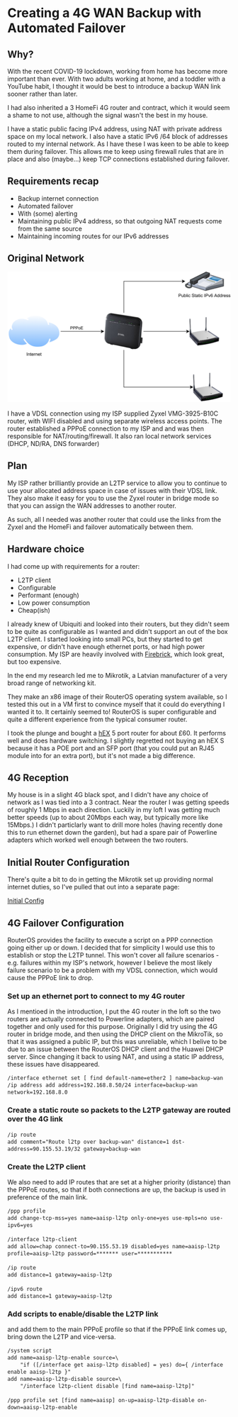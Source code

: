 # Creating a 4G WAN Backup with Automated Failover

## Why?

With the recent COVID-19 lockdown, working from home has become more important than ever. With two adults working at home, and a toddler with a YouTube habit, I thought it would be best to introduce a backup WAN link sooner rather than later.

I had also inherited a 3 HomeFi 4G router and contract, which it would seem a shame to not use, although the signal wasn't the best in my house.

I have a static public facing IPv4 address, using NAT with private address space on my local network. I also have a static IPv6 /64 block of addresses routed to my internal network. As I have these I was keen to be able to keep them during failover. This allows me to keep using firewall rules that are in place and also (maybe...) keep TCP connections established during failover.

## Requirements recap
* Backup internet connection
* Automated failover
* With (some) alerting
* Maintaining public IPv4 address, so that outgoing NAT requests come from the same source
* Maintaining incoming routes for our IPv6 addresses

## Original Network

![Original Network](images/InitialState.png)

I have a VDSL connection using my ISP supplied Zyxel VMG-3925-B10C router, with WIFI disabled and using separate wireless access points. The router established a PPPoE connection to my ISP and and was then responsible for NAT/routing/firewall. It also ran local network services (DHCP, ND/RA, DNS forwarder)

## Plan

My ISP rather brilliantly provide an L2TP service to allow you to continue to use your allocated address space in case of issues with their VDSL link. They also make it easy for you to use the Zyxel router in bridge mode so that you can assign the WAN addresses to another router.

As such, all I needed was another router that could use the links from the Zyxel and the HomeFi and failover automatically between them.

## Hardware choice

I had come up with requirements for a router:
* L2TP client
* Configurable
* Performant (enough)
* Low power consumption
* Cheap(ish)

I already knew of Ubiquiti and looked into their routers, but they didn't seem to be quite as configurable as I wanted and didn't support an out of the box L2TP client. I started looking into small PCs, but they started to get expensive, or didn't have enough ethernet ports, or had high power consumption. My ISP are heavily involved with [Firebrick](https://www.firebrick.co.uk/), which look great, but too expensive.

In the end my research led me to Mikrotik, a Latvian manufacturer of a very broad range of networking kit. 

They make an x86 image of their RouterOS operating system available, so I tested this out in a VM first to convince myself that it could do everything I wanted it to. It certainly seemed to! RouterOS is super configurable and quite a different experience from the typical consumer router.

I took the plunge and bought a [hEX](https://mikrotik.com/product/RB750Gr3) 5 port router for about £60. It performs well and does hardware switching. I slightly regretted not buying an hEX S because it has a POE port and an SFP port (that you could put an RJ45 module into for an extra port), but it's not made a big difference.

## 4G Reception

My house is in a slight 4G black spot, and I didn't have any choice of network as I was tied into a 3 contract. Near the router I was getting speeds of roughly 1 Mbps in each direction. Luckily in my loft I was getting much better speeds (up to about 20Mbps each way, but typically more like 15Mbps.) I didn't particlarly want to drill more holes (having recently done this to run ethernet down the garden), but had a spare pair of Powerline adapters which worked well enough between the two routers.

## Initial Router Configuration

There's quite a bit to do in getting the Mikrotik set up providing normal internet duties, so I've pulled that out into a separate page:

[Initial Config](initial-config.md)

## 4G Failover Configuration

RouterOS provides the facility to execute a script on a PPP connection going either up or down. I decided that for simplicity I would use this to establish or stop the L2TP tunnel. This won't cover all failure scenarios - e.g. failures within my ISP's network, however I believe the most likely failure scenario to be a problem with my VDSL connection, which would cause the PPPoE link to drop.

### Set up an ethernet port to connect to my 4G router

As I mentioed in the introduction, I put the 4G router in the loft so the two routers are actually connected to Powerline adapters, which are paired together and only used for this purpose. Originally I did try using the 4G router in bridge mode, and then using the DHCP client on the MikroTik, so that it was assigned a public IP, but this was unreliable, which I belive to be due to an issue between the RouterOS DHCP client and the Huawei DHCP server. Since changing it back to using NAT, and using a static IP address, these issues have disappeared.

```
/interface ethernet set [ find default-name=ether2 ] name=backup-wan
/ip address add address=192.168.8.50/24 interface=backup-wan network=192.168.8.0
```

### Create a static route so packets to the L2TP gateway are routed over the 4G link
```
/ip route
add comment="Route l2tp over backup-wan" distance=1 dst-address=90.155.53.19/32 gateway=backup-wan
```

### Create the L2TP client

We also need to add IP routes that are set at a higher priority (distance) than the PPPoE routes, so that if both connections are up, the backup is used in preference of the main link.
```
/ppp profile
add change-tcp-mss=yes name=aaisp-l2tp only-one=yes use-mpls=no use-ipv6=yes

/interface l2tp-client
add allow=chap connect-to=90.155.53.19 disabled=yes name=aaisp-l2tp profile=aaisp-l2tp password=******* user=***********

/ip route
add distance=1 gateway=aaisp-l2tp

/ipv6 route
add distance=1 gateway=aaisp-l2tp
```

### Add scripts to enable/disable the L2TP link

and add them to the main PPPoE profile so that if the PPPoE link comes up, bring down the L2TP and vice-versa.
```
/system script
add name=aaisp-l2tp-enable source=\
    "if ([/interface get aaisp-l2tp disabled] = yes) do={ /interface enable aaisp-l2tp }"
add name=aaisp-l2tp-disable source=\
    "/interface l2tp-client disable [find name=aaisp-l2tp]"

/ppp profile set [find name=aaisp] on-up=aaisp-l2tp-disable on-down=aaisp-l2tp-enable
```

